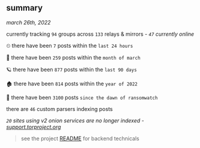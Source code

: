 
## summary
_march 26th, 2022_

currently tracking `94` groups across `133` relays & mirrors - _`47` currently online_

⏲ there have been `7` posts within the `last 24 hours`

🦈 there have been `259` posts within the `month of march`

🪐 there have been `877` posts within the `last 90 days`

🏚 there have been `814` posts within the `year of 2022`

🦕 there have been `3100` posts `since the dawn of ransomwatch`

there are `46` custom parsers indexing posts

_`20` sites using v2 onion services are no longer indexed - [support.torproject.org](https://support.torproject.org/onionservices/v2-deprecation/)_

> see the project [README](https://github.com/thetanz/ransomwatch#ransomwatch--) for backend technicals
